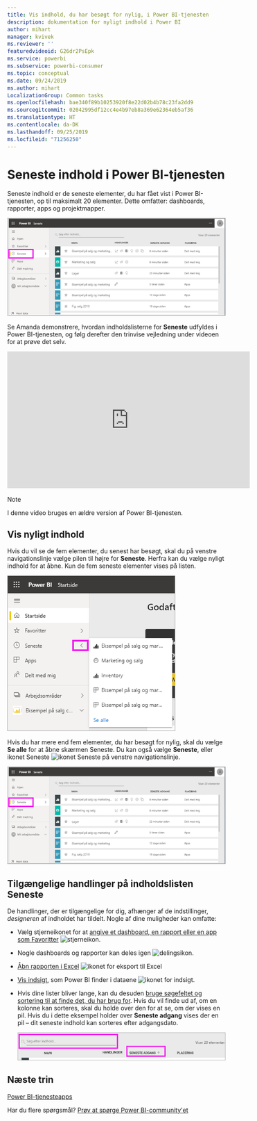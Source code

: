 ```yaml
---
title: Vis indhold, du har besøgt for nylig, i Power BI-tjenesten
description: dokumentation for nyligt indhold i Power BI
author: mihart
manager: kvivek
ms.reviewer: ''
featuredvideoid: G26dr2PsEpk
ms.service: powerbi
ms.subservice: powerbi-consumer
ms.topic: conceptual
ms.date: 09/24/2019
ms.author: mihart
LocalizationGroup: Common tasks
ms.openlocfilehash: bae340f89b10253920f8e22d02b4b78c23fa2dd9
ms.sourcegitcommit: 02042995df12cc4e4b97eb8a369e62364eb5af36
ms.translationtype: HT
ms.contentlocale: da-DK
ms.lasthandoff: 09/25/2019
ms.locfileid: "71256250"
---
```

# <a name="recent-content-in-the-power-bi-service"></a>**Seneste** indhold i Power BI-tjenesten
Seneste indhold er de seneste elementer, du har fået vist i Power BI-tjenesten, op til maksimalt 20 elementer.  Dette omfatter: dashboards, rapporter, apps og projektmapper.

![Vinduet Seneste indhold](./media/end-user-recent/power-bi-recent.png)

Se Amanda demonstrere, hvordan indholdslisterne for **Seneste** udfyldes i Power BI-tjenesten, og følg derefter den trinvise vejledning under videoen for at prøve det selv.

<iframe width="560" height="315" src="https://www.youtube.com/embed/G26dr2PsEpk" frameborder="0" allowfullscreen></iframe>

> [!NOTE]
> I denne video bruges en ældre version af Power BI-tjenesten.

## <a name="display-recent-content"></a>Vis nyligt indhold
Hvis du vil se de fem elementer, du senest har besøgt, skal du på venstre navigationslinje vælge pilen til højre for **Seneste**.  Herfra kan du vælge nyligt indhold for at åbne. Kun de fem seneste elementer vises på listen.

![Pop op-vinduet Seneste indhold](./media/end-user-recent/power-bi-recent-flyout.png)

Hvis du har mere end fem elementer, du har besøgt for nylig, skal du vælge **Se alle** for at åbne skærmen Seneste. Du kan også vælge **Seneste**, eller ikonet Seneste ![ikonet Seneste](./media/end-user-recent/power-bi-icon.png) på venstre navigationslinje.

![vis alt det nylige indhold](./media/end-user-recent/power-bi-recent.png)

## <a name="actions-available-from-the-recent-content-list"></a>Tilgængelige handlinger på indholdslisten **Seneste**
De handlinger, der er tilgængelige for dig, afhænger af de indstillinger, *designeren* af indholdet har tildelt. Nogle af dine muligheder kan omfatte:
* Vælg stjerneikonet for at [angive et dashboard, en rapport eller en app som Favoritter](end-user-favorite.md) ![stjerneikon](./media/end-user-shared-with-me/power-bi-star-icon.png).
* Nogle dashboards og rapporter kan deles igen  ![delingsikon](./media/end-user-shared-with-me/power-bi-share-icon-new.png).
* [Åbn rapporten i Excel](end-user-export.md) ![ikonet for eksport til Excel](./media/end-user-shared-with-me/power-bi-excel.png) 
* [Vis indsigt](end-user-insights.md), som Power BI finder i dataene ![ikonet for indsigt](./media/end-user-shared-with-me/power-bi-insights.png).
* Hvis dine lister bliver lange, kan du desuden [bruge søgefeltet og sortering til at finde det, du har brug for](end-user-search-sort.md). Hvis du vil finde ud af, om en kolonne kan sorteres, skal du holde over den for at se, om der vises en pil. Hvis du i dette eksempel holder over **Seneste adgang** vises der en pil – dit seneste indhold kan sorteres efter adgangsdato. 

    ![sortér alt senest indhold](./media/end-user-recent/power-bi-recent-sort.png)


## <a name="next-steps"></a>Næste trin
[Power BI-tjenesteapps](end-user-apps.md)

Har du flere spørgsmål? [Prøv at spørge Power BI-community'et](http://community.powerbi.com/)

